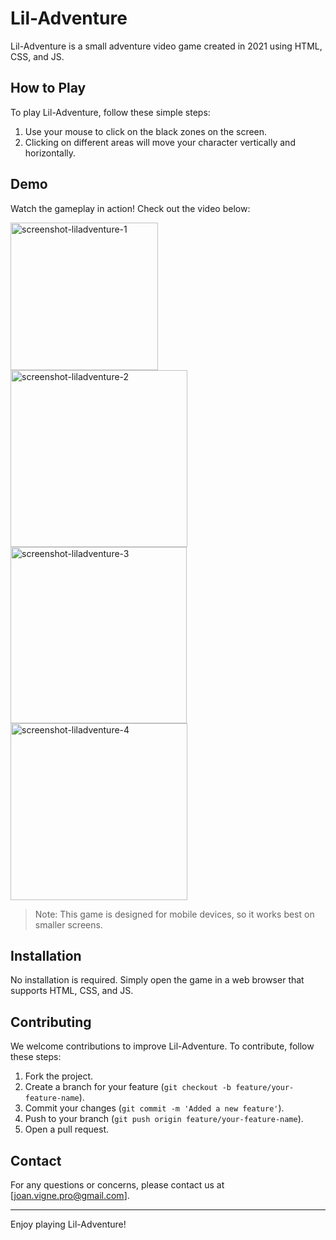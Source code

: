 # Lil-Adventure

Lil-Adventure is a small adventure video game created in 2021 using HTML, CSS, and JS.

## How to Play

To play Lil-Adventure, follow these simple steps:

1. Use your mouse to click on the black zones on the screen.
2. Clicking on different areas will move your character vertically and horizontally.

## Demo

Watch the gameplay in action! Check out the video below:


<img width="236" alt="screenshot-liladventure-1" src="https://github.com/JoanVigne/Lil-Adventure/assets/100919931/6edca783-9261-4c44-9fff-f50f4cdf06c1">
<img width="283" alt="screenshot-liladventure-2" src="https://github.com/JoanVigne/Lil-Adventure/assets/100919931/0fd28742-9a87-4e6c-a2b6-6d2f47d783bd">
<img width="282" alt="screenshot-liladventure-3" src="https://github.com/JoanVigne/Lil-Adventure/assets/100919931/59283a6b-83de-4340-b345-6ed8f4d42c85">
<img width="283" alt="screenshot-liladventure-4" src="https://github.com/JoanVigne/Lil-Adventure/assets/100919931/bfe9e7e6-aaec-4f2f-b436-d46bcb64d010">


> Note: This game is designed for mobile devices, so it works best on smaller screens.

## Installation

No installation is required. Simply open the game in a web browser that supports HTML, CSS, and JS.

## Contributing

We welcome contributions to improve Lil-Adventure. To contribute, follow these steps:

1. Fork the project.
2. Create a branch for your feature (`git checkout -b feature/your-feature-name`).
3. Commit your changes (`git commit -m 'Added a new feature'`).
4. Push to your branch (`git push origin feature/your-feature-name`).
5. Open a pull request.

## Contact

For any questions or concerns, please contact us at [joan.vigne.pro@gmail.com].

---

Enjoy playing Lil-Adventure!
